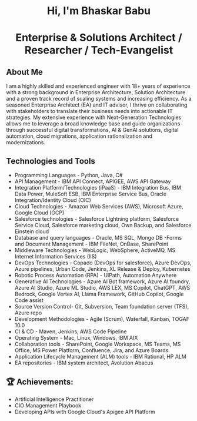 <h1 align="center">Hi, I'm Bhaskar Babu </h1>


<h1 align="center"> Enterprise & Solutions Architect / Researcher / Tech-Evangelist </h1>


## About Me

I am a highly skilled and experienced engineer with 18+ years of experience with a strong background in Enterprise Architecture, Solution Architecture and a proven track record of scaling systems and increasing efficiency. As a seasoned Enterprise Architect (EA) and IT advisor, I thrive on collaborating with stakeholders to translate their business needs into actionable IT strategies. My extensive experience with Next-Generation Technologies allows me to leverage a broad knowledge base and guide organizations through successful digital transformations, AI & GenAI solutions, digital automation, cloud migrations, application rationalization and modernizations.

## Technologies and Tools
- Programming Languages	- Python, Java, C#
- API Management - IBM API Connect, APIGEE, AWS API Gateway
- Integration Platform/Technologies (iPaaS) -	IBM Integration Bus, IBM Data Power, MuleSoft ESB, IBM Enterprise Service Bus, Oracle Integration/Identity Cloud (OIC)
- Cloud Technologies -	Amazon Web Services (AWS), Microsoft Azure, Google Cloud (GCP) 
- Salesforce technologies -	Salesforce Lightning platform, Salesforce Service Cloud, Salesforce marketing cloud, Own Backup, and Salesforce Einstein cloud 
- Database and query languages - Oracle, MS SQL, Mongo DB
-Forms and Document Management	- IBM FileNet, OnBase, SharePoint
- Middleware Technologies	- WebLogic, WebSphere, ActiveMQ, MS Internet Information Services (IIS)
- DevOps Technologies	- Copado (DevOps for salesforce), Azure DevOps, Azure pipelines, Urban Code, Jenkins, XL Release & Deploy, Kubernetes
- Robotic Process Automation (RPA) -	UiPath, Automation Anywhere
- Generative AI Technologies - Azure AI Bot framework, Azure AI foundry, Azure AI Studio, Azure ML Studio, AWS LEX, MS Copilot, ChatGPT, AWS Bedrock, Google Vertex AI, Llama Framework, GitHub Copilot, Google Code assist
- Source Version Control- Git, Subversion, Team foundation server (TFS), Azure repo
- Development Methodologies -	Agile (Scrum), Waterfall, Kanban, TOGAF 10.0
- CI & CD	- Maven, Jenkins, AWS Code Pipeline
- Operating System - Mac, Linux, Windows, IBM AIX
- Collaboration tools -	SharePoint, Google Workspace, MS Teams, MS Office, MS Power Platform, Confluence, Jira, and Azure Boards.
- Application Lifecycle Management (ALM) tools -	IBM Rational, HP ALM
- EA repositories -	IBM system architect, Avolution Abacus 

## 🏆 Achievements:

- Artificial Intelligence Practitioner 
- CIO Management Playbook
- Developing APIs with Google Cloud's Apigee API Platform

<!--
**bhaskarbabu0984/bhaskarbabu0984** is a ✨ _special_ ✨ repository because its `README.md` (this file) appears on your GitHub profile.

Here are some ideas to get you started:

- 🔭 I’m currently working on ...
- 🌱 I’m currently learning ...
- 👯 I’m looking to collaborate on ...
- 🤔 I’m looking for help with ...
- 💬 Ask me about ...
- 📫 How to reach me: ...
- 😄 Pronouns: ...
- ⚡ Fun fact: ...
-->

